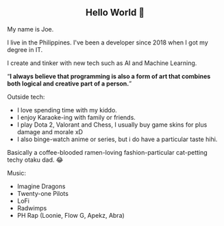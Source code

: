<h2 align="center">Hello World 👋</h2>

<p>My name is Joe. </p>

<p> I live in the Philippines. I've been a developer since 2018 when I got my degree in IT.</p>

<p> I create and tinker with new tech such as AI and Machine Learning.</p>

<q><b>I always believe that programming is also a form of art that combines both logical and creative part of a person.</b></q>

<p>Outside tech:</p>
<ul>
  <li>I love spending time with my kiddo.</li>
  <li>I enjoy Karaoke-ing with family or friends.</li>
  <li>I play Dota 2, Valorant and Chess, I usually buy game skins for plus damage and morale xD </li>
  <li>I also binge-watch anime or series, but i do have a particular taste hihi.</li>
</ul>
  
<p>Basically a coffee-blooded ramen-loving fashion-particular cat-petting techy otaku dad. 😂</p>

<p>Music:</p>
<ul>
  <li>Imagine Dragons</li>
  <li>Twenty-one Pilots</li>
  <li>LoFi</li>
  <li>Radwimps</li>
  <li>PH Rap (Loonie, Flow G, Apekz, Abra) </li>
</ul>

